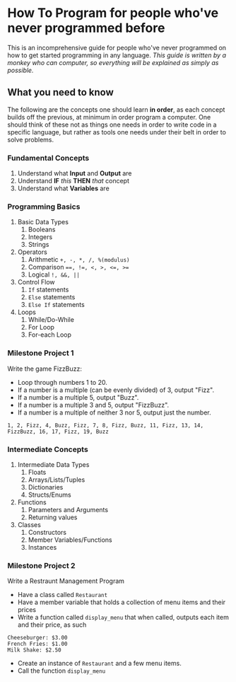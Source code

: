 # How To Program for people who've never programmed before
This is an incomprehensive guide for people who've never programmed on how to get started programming in any language. *This guide is written by a monkey who can computer, so everything will be explained as simply as possible.*

## What you need to know
The following are the concepts one should learn **in order**, as each concept builds off the previous, at minimum in order program a computer. One should think of these not as things one needs in order to write code in a specific language, but rather as tools one needs under their belt in order to solve problems.

### Fundamental Concepts
1. Understand what **Input** and **Output** are
2. Understand **IF** *this* **THEN** *that* concept
3. Understand what **Variables** are

### Programming Basics
1. Basic Data Types
    1. Booleans
    2. Integers
    3. Strings
2. Operators
    1. Arithmetic `+, -, *, /, %(modulus)`
    2. Comparison `==, !=, <, >, <=, >=`
    3. Logical `!, &&, ||`
3. Control Flow
    1. `If` statements
    2. `Else` statements
    3. `Else If` statements
4. Loops
    1. While/Do-While
    2. For Loop
    3. For-each Loop
### Milestone Project 1
Write the game FizzBuzz: 
- Loop through numbers 1 to 20. 
- If a number is a multiple (can be evenly divided) of 3, output "Fizz".
- If a number is a multiple 5, output "Buzz".
- If a number is a multiple 3 and 5, output "FizzBuzz".
- If a number is a multiple of neither 3 nor 5, output just the number.
```
1, 2, Fizz, 4, Buzz, Fizz, 7, 8, Fizz, Buzz, 11, Fizz, 13, 14, FizzBuzz, 16, 17, Fizz, 19, Buzz
```
### Intermediate Concepts
1. Intermediate Data Types
    1. Floats
    2. Arrays/Lists/Tuples
    3. Dictionaries
    4. Structs/Enums
2. Functions
    1. Parameters and Arguments
    2. Returning values
3. Classes
    1. Constructors
    2. Member Variables/Functions
    3. Instances
### Milestone Project 2
Write a Restraunt Management Program
- Have a class called `Restaurant`
- Have a member variable that holds a collection of menu items and their prices
- Write a function called `display_menu` that when called, outputs each item and their price, as such
```
Cheeseburger: $3.00
French Fries: $1.00
Milk Shake: $2.50
```
- Create an instance of `Restaurant` and a few menu items.
- Call the function `display_menu`
